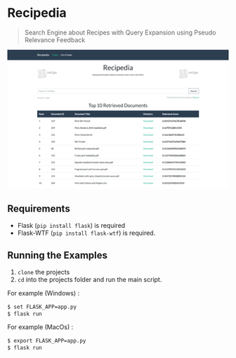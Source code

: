# Recipedia

> Search Engine about Recipes with Query Expansion using Pseudo Relevance Feedback

![](ss.png)

## Requirements

- Flask (`pip install flask`) is required
- Flask-WTF (`pip install flask-wtf`) is required.

## Running the Examples

1. `clone` the projects
2. `cd` into the projects folder and run the main script.

For example (Windows) :

    $ set FLASK_APP=app.py
    $ flask run

For example (MacOs) :

    $ export FLASK_APP=app.py
    $ flask run
